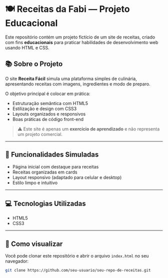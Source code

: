 # 🍽️ Receitas da Fabi — Projeto Educacional

Este repositório contém um projeto fictício de um site de receitas, criado com fins **educacionais** para praticar habilidades de desenvolvimento web usando HTML e CSS.

## 📚 Sobre o Projeto

O site **Receita Fácil** simula uma plataforma simples de culinária, apresentando receitas com imagens, ingredientes e modo de preparo.

O objetivo principal é colocar em prática:

- Estruturação semântica com HTML5
- Estilização e design com CSS3
- Layouts organizados e responsivos
- Boas práticas de código front-end

> ⚠️ Este site é apenas um **exercício de aprendizado** e não representa um projeto comercial.

---

## 🧁 Funcionalidades Simuladas

- Página inicial com destaque para receitas
- Receitas organizadas em cards
- Layout responsivo (adaptado para celular e desktop)
- Estilo limpo e intuitivo

---

## 💻 Tecnologias Utilizadas

- HTML5
- CSS3


---

## 🚀 Como visualizar

Você pode clonar este repositório e abrir o arquivo `index.html` no seu navegador:

```bash
git clone https://github.com/seu-usuario/seu-repo-de-receitas.git


